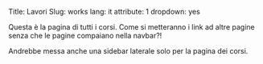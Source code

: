 Title: Lavori
Slug: works
lang: it
attribute: 1
dropdown: yes

Questa è la pagina di tutti i corsi. Come si metteranno i link ad altre pagine
senza che le pagine compaiano nella navbar?!

Andrebbe messa anche una sidebar laterale solo per la pagina dei corsi.
